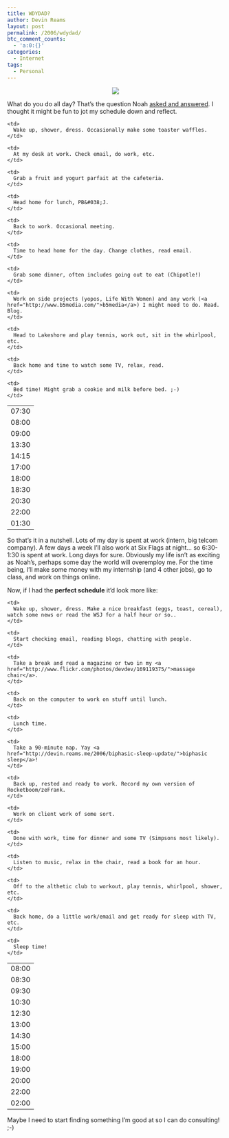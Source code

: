 ```yaml
---
title: WDYDAD?
author: Devin Reams
layout: post
permalink: /2006/wdydad/
btc_comment_counts:
  - 'a:0:{}'
categories:
  - Internet
tags:
  - Personal
---
```

<div align="center">
  <img src="http://devinreams.com/wp-content/uploads/2006/07/doallday.png" class="noborder" />
</div>

What do you do all day? That&#8217;s the question Noah [asked and answered][1]. I thought it might be fun to jot my schedule down and reflect.

<table width="500" border="0">
  <tr>
    <td>
      07:30
    </td>
    
    <td>
      Wake up, shower, dress. Occasionally make some toaster waffles.
    </td>
  </tr>
  
  <tr>
    <td>
      08:00
    </td>
    
    <td>
      At my desk at work. Check email, do work, etc.
    </td>
  </tr>
  
  <tr>
    <td>
      09:00
    </td>
    
    <td>
      Grab a fruit and yogurt parfait at the cafeteria.
    </td>
  </tr>
  
  <tr>
    <td>
      13:30
    </td>
    
    <td>
      Head home for lunch, PB&#038;J.
    </td>
  </tr>
  
  <tr>
    <td>
      14:15
    </td>
    
    <td>
      Back to work. Occasional meeting.
    </td>
  </tr>
  
  <tr>
    <td>
      17:00
    </td>
    
    <td>
      Time to head home for the day. Change clothes, read email.
    </td>
  </tr>
  
  <tr>
    <td>
      18:00
    </td>
    
    <td>
      Grab some dinner, often includes going out to eat (Chipotle!)
    </td>
  </tr>
  
  <tr>
    <td>
      18:30
    </td>
    
    <td>
      Work on side projects (yopos, Life With Women) and any work (<a href="http://www.b5media.com/">b5media</a>) I might need to do. Read. Blog.
    </td>
  </tr>
  
  <tr>
    <td>
      20:30
    </td>
    
    <td>
      Head to Lakeshore and play tennis, work out, sit in the whirlpool, etc.
    </td>
  </tr>
  
  <tr>
    <td>
      22:00
    </td>
    
    <td>
      Back home and time to watch some TV, relax, read.
    </td>
  </tr>
  
  <tr>
    <td>
      01:30
    </td>
    
    <td>
      Bed time! Might grab a cookie and milk before bed. ;-)
    </td>
  </tr>
</table>

So that&#8217;s it in a nutshell. Lots of my day is spent at work (intern, big telcom company). A few days a week I&#8217;ll also work at Six Flags at night&#8230; so 6:30-1:30 is spent at work. Long days for sure. Obviously my life isn&#8217;t as exciting as Noah&#8217;s, perhaps some day the world will overemploy me. For the time being, I&#8217;ll make some money with my internship (and 4 other jobs), go to class, and work on things online.

Now, if I had the **perfect schedule** it&#8217;d look more like:

<table width="500" border="0">
  <tr>
    <td>
      08:00
    </td>
    
    <td>
      Wake up, shower, dress. Make a nice breakfast (eggs, toast, cereal), watch some news or read the WSJ for a half hour or so..
    </td>
  </tr>
  
  <tr>
    <td>
      08:30
    </td>
    
    <td>
      Start checking email, reading blogs, chatting with people.
    </td>
  </tr>
  
  <tr>
    <td>
      09:30
    </td>
    
    <td>
      Take a break and read a magazine or two in my <a href="http://www.flickr.com/photos/devdev/169119375/">massage chair</a>.
    </td>
  </tr>
  
  <tr>
    <td>
      10:30
    </td>
    
    <td>
      Back on the computer to work on stuff until lunch.
    </td>
  </tr>
  
  <tr>
    <td>
      12:30
    </td>
    
    <td>
      Lunch time.
    </td>
  </tr>
  
  <tr>
    <td>
      13:00
    </td>
    
    <td>
      Take a 90-minute nap. Yay <a href="http://devin.reams.me/2006/biphasic-sleep-update/">biphasic sleep</a>!
    </td>
  </tr>
  
  <tr>
    <td>
      14:30
    </td>
    
    <td>
      Back up, rested and ready to work. Record my own version of Rocketboom/zeFrank.
    </td>
  </tr>
  
  <tr>
    <td>
      15:00
    </td>
    
    <td>
      Work on client work of some sort.
    </td>
  </tr>
  
  <tr>
    <td>
      18:00
    </td>
    
    <td>
      Done with work, time for dinner and some TV (Simpsons most likely).
    </td>
  </tr>
  
  <tr>
    <td>
      19:00
    </td>
    
    <td>
      Listen to music, relax in the chair, read a book for an hour.
    </td>
  </tr>
  
  <tr>
    <td>
      20:00
    </td>
    
    <td>
      Off to the althetic club to workout, play tennis, whirlpool, shower, etc.
    </td>
  </tr>
  
  <tr>
    <td>
      22:00
    </td>
    
    <td>
      Back home, do a little work/email and get ready for sleep with TV, etc.
    </td>
  </tr>
  
  <tr>
    <td>
      02:00
    </td>
    
    <td>
      Sleep time!
    </td>
  </tr>
</table>

Maybe I need to start finding something I&#8217;m good at so I can do consulting! ;-)

 [1]: http://okdork.com/2006/07/11/wdydad-noah-kagan-over-employed/